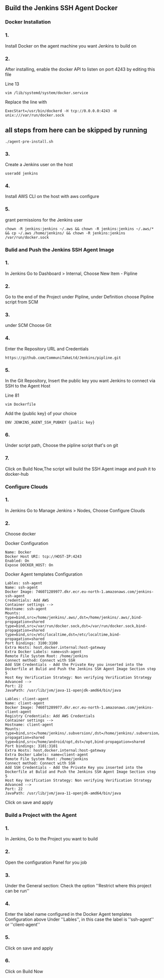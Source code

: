 ## Build the Jenkins SSH Agent Docker

### Docker Installation

### 1.
Install Docker on the agent machine you want Jenkins to build on

### 2.
After installing, enable the docker API to listen on port 4243 by editing this file

Line 13
```
vim /lib/systemd/system/docker.service
```

Replace the line with

```
ExecStart=/usr/bin/dockerd -H tcp://0.0.0.0:4243 -H unix:///var/run/docker.sock
```

## all steps from here can be skipped by running

```
./agent-pre-install.sh
```

### 3.
Create a Jenkins user on the host

```
useradd jenkins
```

### 4.
Install AWS CLI on the host with aws configure

### 5.
grant permissions for the Jenkins user

```
chown -R jenkins:jenkins ~/.aws && chown -R jenkins:jenkins ~/.aws/* && cp ~/.aws /home/jenkins/ && chown -R jenkins:jenkins /var/run/docker.sock
```

### Bulid and Push the Jenkins SSH Agent Image

### 1.
In Jenkins Go to Dashboard > Internal, Choose New Item - Pipline

### 2.
Go to the end of the Project under Pipline, under Definition choose Pipline script from SCM

### 3.
under SCM Choose Git

### 4.
Enter the Repository URL and Credentials

```
https://github.com/CommuniTakeLtd/Jenkins/pipline.git
```

### 5. 
In the Git Repository, Insert the public key you want Jenkins to connect via SSH to the Agent Host 

Line 81
```
vim Dockerfile
```
Add the {public key} of your choice
```
ENV JENKINS_AGENT_SSH_PUBKEY {public key}
```

### 6.
Under script path, Choose the pipline script that's on git

### 7.
Click on Build Now,The script will build the SSH Agent image and push it to docker-hub


### Configure Clouds

### 1.
In Jenkins Go to Manage Jenkins > Nodes, Choose Configure Clouds

### 2.
Choose docker

Docker Configuration

```
Name: Docker
Docker Host URI: tcp://HOST-IP:4243
Enabled: On
Expose DOCKER_HOST: On
```
Docker Agent templates Configuration

```
Lables: ssh-agent
Name: ssh-agent
Docker Image: 746071289977.dkr.ecr.eu-north-1.amazonaws.com/jenkins-ssh-agent
Credentials: Add AWS
Container settings -->
Hostname: ssh-agent
Mounts:
type=bind,src=/home/jenkins/.aws/,dst=/home/jenkins/.aws/,bind-propagation=shared
type=bind,src=/var/run/docker.sock,dst=/var/run/docker.sock,bind-propagation=shared
type=bind,src=/etc/localtime,dst=/etc/localtime,bind-propagation=shared
Port bindings: 3100:3100
Extra Hosts: host.docker.internal:host-gateway
Extra Docker Labels: name=ssh-agent
Remote File System Root: /home/jenkins
Connect method: Connect with SSH
Add SSH Credentials - Add the Private Key you inserted into the Dockerfile at Bulid and Push the Jenkins SSH Agent Image Section step 5 
Host Key Verification Strategy: Non verifying Verification Strategy
Advanced -->
Port: 22
JavaPath: /usr/lib/jvm/java-11-openjdk-amd64/bin/java
```

```
Lables: client-agent
Name: client-agent
Docker Image: 746071289977.dkr.ecr.eu-north-1.amazonaws.com/jenkins-client-agent
Registry Credentials: Add AWS Credentials
Container settings -->
Hostname: client-agent
Mounts: 
type=bind,src=/home/jenkins/.subversion/,dst=/home/jenkins/.subversion/,bind-propagation=shared
type=bind,src=/home/android/opt,dst=/opt,bind-propagation=shared
Port bindings: 3101:3101
Extra Hosts: host.docker.internal:host-gateway
Extra Docker Labels: name=client-agent
Remote File System Root: /home/jenkins
Connect method: Connect with SSH 
Add SSH Credentials - Add the Private Key you inserted into the Dockerfile at Bulid and Push the Jenkins SSH Agent Image Section step 5 
Host Key Verification Strategy: Non verifying Verification Strategy
Advanced -->
Port: 22
JavaPath: /usr/lib/jvm/java-11-openjdk-amd64/bin/java
```

Click on save and apply

### Build a Project with the Agent

### 1.
In Jenkins, Go to the Project you want to build

### 2.
Open the configuration Panel for you job

### 3.
Under the General section: Check the option ''Restrict where this project can be run''

### 4.
Enter the label name configured in the Docker Agent templates Configuration above Under ''Lables'', in this case the label is ''ssh-agent'' or ''client-agent''

### 5.
Click on save and apply

### 6.
Click on Build Now
